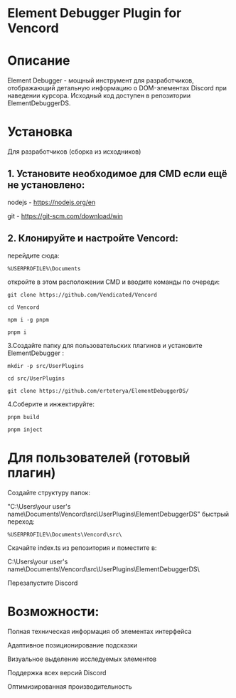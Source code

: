 # Element Debugger Plugin for Vencord

# Описание
Element Debugger - мощный инструмент для разработчиков, отображающий детальную информацию о DOM-элементах Discord при наведении курсора. Исходный код доступен в репозитории ElementDebuggerDS.

# Установка
Для разработчиков (сборка из исходников)
## 1. Установите необходимое для CMD если ещё не установлено:

nodejs - https://nodejs.org/en

git - https://git-scm.com/download/win
 
## 2. Клонируйте и настройте Vencord:
перейдите сюда: 
```
%USERPROFILE%\Documents
```
откройте в этом расположении CMD и вводите команды по очереди:
```
git clone https://github.com/Vendicated/Vencord
```
```
cd Vencord
```
```
npm i -g pnpm
```
```
pnpm i
```
3.Создайте папку для пользовательских плагинов и установите ElementDebugger :
```
mkdir -p src/UserPlugins
```
```
cd src/UserPlugins
```
```
git clone https://github.com/erteterya/ElementDebuggerDS/
```
4.Соберите и инжектируйте:
```
pnpm build
```
```
pnpm inject
```
# Для пользователей (готовый плагин)
Создайте структуру папок:

 "C:\Users\your user's name\Documents\Vencord\src\UserPlugins\ElementDebuggerDS"
быстрый переход:
``` 
%USERPROFILE%\Documents\Vencord\src\
```
Скачайте index.ts из репозитория и поместите в:

C:\Users\your user's name\Documents\Vencord\src\UserPlugins\ElementDebuggerDS\

Перезапустите Discord

# Возможности:
Полная техническая информация об элементах интерфейса

Адаптивное позиционирование подсказки

Визуальное выделение исследуемых элементов

Поддержка всех версий Discord

Оптимизированная производительность
